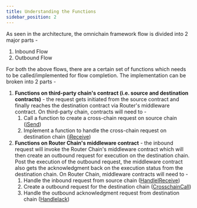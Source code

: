 ```yaml
---
title: Understanding the Functions
sidebar_position: 2
---
```


As seen in the architecture, the omnichain framework flow is divided into 2 major parts -

1. Inbound Flow
2. Outbound Flow

For both the above flows, there are a certain set of functions which needs to be called/implemented for flow completion. The implementation can be broken into 2 parts -

1. **Functions on third-party chain's contract (i.e. source and destination contracts)** - the request gets initiated from the source contract and finally reaches the destination contract via Router's middleware contract. On third-party chain, contracts will need to -
   1. Call a function to create a cross-chain request on source chain ([iSend](../understanding-omnichain-framework/third-party-chain-contracts.md#isend-function))
   2. Implement a function to handle the cross-chain request on destination chain ([iReceive](../understanding-omnichain-framework/third-party-chain-contracts.md#ireceive-function))
2. **Functions on Router Chain's middleware contract** - the inbound request will invoke the Router Chain's middleware contract which will then create an outbound request for execution on the destination chain. Post the execution of the outbound request, the middleware contract also gets the acknowledgment back on the execution status from the destination chain. On Router Chain, middleware contracts will need to -
   1. Handle the inbound request from source chain ([HandleIReceive](../understanding-omnichain-framework/router-chain-middleware-contract/sudomsg))
   2. Create a outbound request for the destination chain ([CrosschainCall](../understanding-omnichain-framework/router-chain-middleware-contract/routermsg))
   3. Handle the outbound acknowledgment request from destination chain ([HandleIack](../understanding-omnichain-framework/router-chain-middleware-contract/sudomsg))
